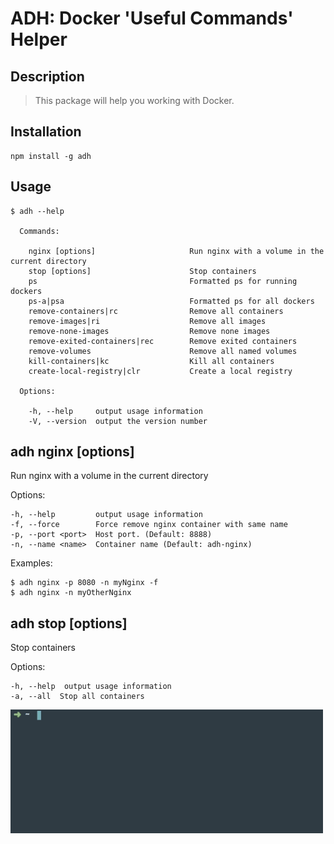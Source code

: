 # ADH: Docker 'Useful Commands' Helper


##  Description

> This package will help you working with Docker. 
    

##  Installation

    npm install -g adh
  
## Usage

```
$ adh --help

  Commands:

    nginx [options]            			Run nginx with a volume in the current directory 
    stop [options]             			Stop containers
    ps                         			Formatted ps for running dockers
    ps-a|psa                   			Formatted ps for all dockers
    remove-containers|rc       			Remove all containers
    remove-images|ri           			Remove all images
    remove-none-images         			Remove none images
    remove-exited-containers|rec   		Remove exited containers
    remove-volumes             			Remove all named volumes
    kill-containers|kc         			Kill all containers
    create-local-registry|clr			Create a local registry

  Options:

    -h, --help     output usage information
    -V, --version  output the version number
```


##  adh nginx [options]

  Run nginx with a volume in the current directory 

  Options:

    -h, --help         output usage information
    -f, --force        Force remove nginx container with same name
    -p, --port <port>  Host port. (Default: 8888)
    -n, --name <name>  Container name (Default: adh-nginx)

  Examples:

    $ adh nginx -p 8080 -n myNginx -f
    $ adh nginx -n myOtherNginx

##  adh stop [options]

  Stop containers

  Options:

    -h, --help  output usage information
    -a, --all  Stop all containers

<img src="adh_stop.gif" width="500">